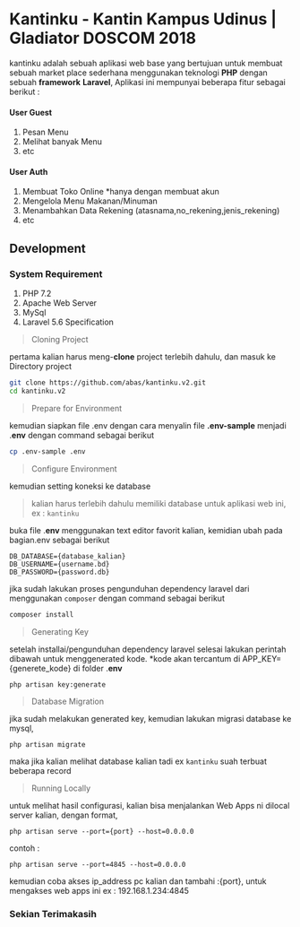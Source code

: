 # Kantinku - Kantin Kampus Udinus | Gladiator DOSCOM 2018
kantinku adalah sebuah aplikasi web base yang bertujuan untuk membuat sebuah market place sederhana menggunakan teknologi **PHP** dengan sebuah __framework__ **Laravel**, Aplikasi ini mempunyai beberapa fitur sebagai berikut :

#### User Guest
1. Pesan Menu
2. Melihat banyak Menu
3. etc

#### User Auth
1. Membuat Toko Online *hanya dengan membuat akun
2. Mengelola Menu Makanan/Minuman
3. Menambahkan Data Rekening (atasnama,no_rekening,jenis_rekening)
5. etc

## Development
### System Requirement
1. PHP 7.2
2. Apache Web Server
3. MySql
4. Laravel 5.6 Specification

> Cloning Project

pertama kalian harus meng-**clone** project terlebih dahulu, dan masuk ke Directory project

``` bash
git clone https://github.com/abas/kantinku.v2.git
cd kantinku.v2
```

> Prepare for Environment

kemudian siapkan file .env dengan cara menyalin file __.env-sample__ menjadi .**env** dengan command sebagai berikut

``` bash
cp .env-sample .env
```

> Configure Environment

kemudian setting koneksi ke database
> kalian harus terlebih dahulu memiliki database untuk aplikasi web ini, ex : `kantinku`

buka file .**env** menggunakan text editor favorit kalian, kemidian ubah pada bagian.env sebagai berikut 

```
DB_DATABASE={database_kalian}
DB_USERNAME={username.bd}
DB_PASSWORD={password.db}
```

jika sudah lakukan proses pengunduhan dependency laravel dari menggunakan `composer` dengan command sebagai berikut

``` bash
composer install
```

> Generating Key

setelah installai/pengunduhan dependency laravel selesai lakukan perintah dibawah untuk menggenerated kode. *kode akan tercantum di APP_KEY={generete_kode} di folder .**env**

``` bash
php artisan key:generate
```

> Database Migration

jika sudah melakukan generated key, kemudian lakukan migrasi database ke mysql,

``` bahs
php artisan migrate
```
maka jika kalian melihat database kalian tadi ex `kantinku` suah terbuat beberapa record

> Running Locally

untuk melihat hasil configurasi, kalian bisa menjalankan Web Apps ni dilocal server kalian, dengan format,
```
php artisan serve --port={port} --host=0.0.0.0
```
contoh : 
```
php artisan serve --port=4845 --host=0.0.0.0
```

kemudian coba akses ip_address pc kalian dan tambahi :{port}, untuk mengakses web apps ini
ex : 192.168.1.234:4845

### Sekian Terimakasih